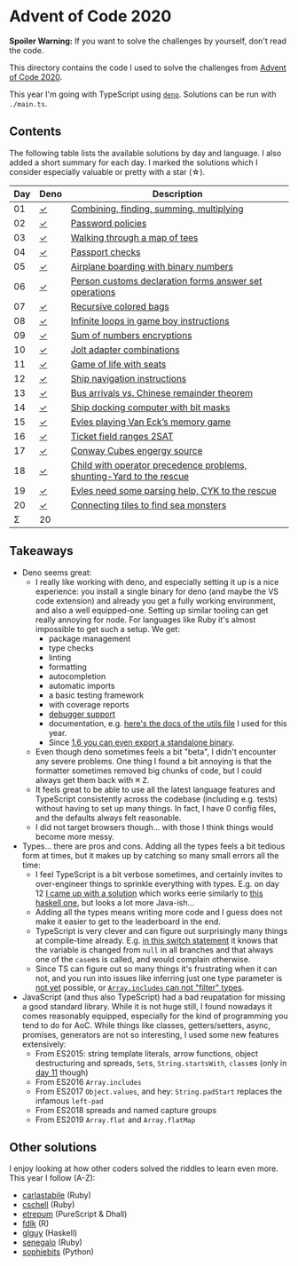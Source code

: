 Advent of Code 2020
===================

**Spoiler Warning:** If you want to solve the challenges by yourself, don't read the code.

This directory contains the code I used to solve the challenges from [Advent of Code 2020](http://adventofcode.com/2020).

This year I'm going with TypeScript using [`deno`](https://deno.land/). Solutions can be run with `./main.ts`.

Contents
--------

The following table lists the available solutions by day and language. I also
added a short summary for each day. I marked the solutions which I consider
especially valuable or pretty with a star (☆).

Day | Deno         | Description
----|-------------|--------------------------------------------------------------
01  | [✓][deno01] | [Combining, finding, summing, multiplying][aoc01]
02  | [✓][deno02] | [Password policies][aoc02]
03  | [✓][deno03] | [Walking through a map of tees][aoc03]
04  | [✓][deno04] | [Passport checks][aoc04]
05  | [✓][deno05] | [Airplane boarding with binary numbers][aoc05]
06  | [✓][deno06] | [Person customs declaration forms answer set operations][aoc06]
07  | [✓][deno07] | [Recursive colored bags][aoc07]
08  | [✓][deno08] | [Infinite loops in game boy instructions][aoc08]
09  | [✓][deno09] | [Sum of numbers encryptions][aoc09]
10  | [✓][deno10] | [Jolt adapter combinations][aoc10]
11  | [✓][deno11] | [Game of life with seats][aoc11]
12  | [✓][deno12] | [Ship navigation instructions][aoc12]
13  | [✓][deno13] | [Bus arrivals vs. Chinese remainder theorem][aoc13]
14  | [✓][deno14] | [Ship docking computer with bit masks][aoc14]
15  | [✓][deno15] | [Evles playing Van Eck’s memory game][aoc15]
16  | [✓][deno16] | [Ticket field ranges 2SAT][aoc16]
17  | [✓][deno17] | [Conway Cubes engergy source][aoc17]
18  | [✓][deno18] | [Child with operator precedence problems, shunting-Yard to the rescue][aoc18]
19  | [✓][deno19] | [Evles need some parsing help, CYK to the rescue][aoc19]
20  | [✓][deno20] | [Connecting tiles to find sea monsters][aoc20]
Σ   |          20 |

Takeaways
---------

* Deno seems great:
  * I really like working with deno, and especially setting it up is a nice experience: you install a single binary for deno (and maybe the VS code extension) and already you get a fully working environment, and also a well equipped-one. Setting up similar tooling can get really annoying for node. For languages like Ruby it's almost impossible to get such a setup. We get:
    * package management
    * type checks
    * linting
    * formatting
    * autocompletion
    * automatic imports
    * a basic testing framework
    * with coverage reports
    * [debugger support](https://deno.land/manual/getting_started/debugging_your_code)
    * documentation, e.g. [here's the docs of the utils file](https://doc.deno.land/https/raw.githubusercontent.com/bxt/adventofcode/main/2020/utils.ts) I used for this year.
    * Since [1.6 you can even export a standalone binary](https://deno.land/posts/v1.6#codedeno-compilecode-self-contained-standalone-binaries).
  * Even though deno sometimes feels a bit "beta", I didn't encounter any severe problems. One thing I found a bit annoying is that the formatter sometimes removed big chunks of code, but I could always get them back with <kbd>⌘</kbd> <kbd>Z</kbd>.
  * It feels great to be able to use all the latest language features and TypeScript consistently across the codebase (including e.g. tests) without having to set up many things. In fact, I have 0 config files, and the defaults always felt reasonable.
  * I did not target browsers though... with those I think things would become more messy.
* Types... there are pros and cons. Adding all the types feels a bit tedious form at times, but it makes up by catching so many small errors all the time:
  * I feel TypeScript is a bit verbose sometimes, and certainly invites to over-engineer things to sprinkle everything with types. E.g. on day 12 [I came up with a solution][deno12] which works eerie similarly to [this haskell one](https://github.com/glguy/advent2020/blob/master/execs/Day12.hs), but looks a lot more Java-ish...
  * Adding all the types means writing more code and I guess does not make it easier to get to the leaderboard in the end.
  * TypeScript is very clever and can figure out surprisingly many things at compile-time already. E.g. [in this switch statement](day14/main.ts#L152-L164) it knows that the variable is changed from `null` in all branches and that always one of the `case`es is called, and would complain otherwise.
  * Since TS can figure out so many things it's frustrating when it can not, and you run into issues like inferring just one type parameter is [not yet](https://github.com/microsoft/TypeScript/pull/26349) possible, or [`Array.includes` can not "filter" types](https://github.com/microsoft/TypeScript/issues/26255).
* JavaScript (and thus also TypeScript) had a bad reupatation for missing a good standard library. While it is not huge still, I found nowadays it comes reasonably equipped, especially for the kind of programming you tend to do for AoC. While things like classes, getters/setters, async, promises, generators are not so interesting, I used some new features extensively:
  * From ES2015: string template literals, arrow functions, object destructuring and spreads, `Set`s, `String.startsWith`, `class`es (only in [day 11][deno11] though)
  * From ES2016 `Array.includes`
  * From ES2017 `Object.values`, and hey: `String​.pad​Start` replaces the infamous `left-pad`
  * From ES2018 spreads and named capture groups
  * From ES2019 `Array.flat` and `Array.flatMap`

Other solutions
---------------

I enjoy looking at how other coders solved the riddles to learn even more. This
year I follow (A-Z):

* [carlastabile](https://github.com/carlastabile/advent-of-code-2020) (Ruby)
* [cschell](https://github.com/cschell/adventofcode/tree/master/2020) (Ruby)
* [etrepum](https://github.com/etrepum/aoc-2020) (PureScript & Dhall)
* [fdlk](https://github.com/fdlk/advent-2020) (R)
* [glguy](https://github.com/glguy/advent2020) (Haskell)
* [senegalo](https://github.com/senegalo/advent-of-code-2020) (Ruby)
* [sophiebits](https://github.com/sophiebits/adventofcode/tree/main/2020) (Python)

 [aoc01]: http://adventofcode.com/2020/day/1
 [aoc02]: http://adventofcode.com/2020/day/2
 [aoc03]: http://adventofcode.com/2020/day/3
 [aoc04]: http://adventofcode.com/2020/day/4
 [aoc05]: http://adventofcode.com/2020/day/5
 [aoc06]: http://adventofcode.com/2020/day/6
 [aoc07]: http://adventofcode.com/2020/day/7
 [aoc08]: http://adventofcode.com/2020/day/8
 [aoc09]: http://adventofcode.com/2020/day/9
 [aoc10]: http://adventofcode.com/2020/day/10
 [aoc11]: http://adventofcode.com/2020/day/11
 [aoc12]: http://adventofcode.com/2020/day/12
 [aoc13]: http://adventofcode.com/2020/day/13
 [aoc14]: http://adventofcode.com/2020/day/14
 [aoc15]: http://adventofcode.com/2020/day/15
 [aoc16]: http://adventofcode.com/2020/day/16
 [aoc17]: http://adventofcode.com/2020/day/17
 [aoc18]: http://adventofcode.com/2020/day/18
 [aoc19]: http://adventofcode.com/2020/day/19
 [aoc20]: http://adventofcode.com/2020/day/20
 [deno01]: day01/main.ts
 [deno02]: day02/main.ts
 [deno03]: day03/main.ts
 [deno04]: day04/main.ts
 [deno05]: day05/main.ts
 [deno06]: day06/main.ts
 [deno07]: day07/main.ts
 [deno08]: day08/main.ts
 [deno09]: day09/main.ts
 [deno10]: day10/main.ts
 [deno11]: day11/main.ts
 [deno12]: day12/main.ts
 [deno13]: day13/main.ts
 [deno14]: day14/main.ts
 [deno15]: day15/main.ts
 [deno16]: day16/main.ts
 [deno17]: day17/main.ts
 [deno18]: day18/main.ts
 [deno19]: day18/main.ts
 [deno20]: day20/main.ts

